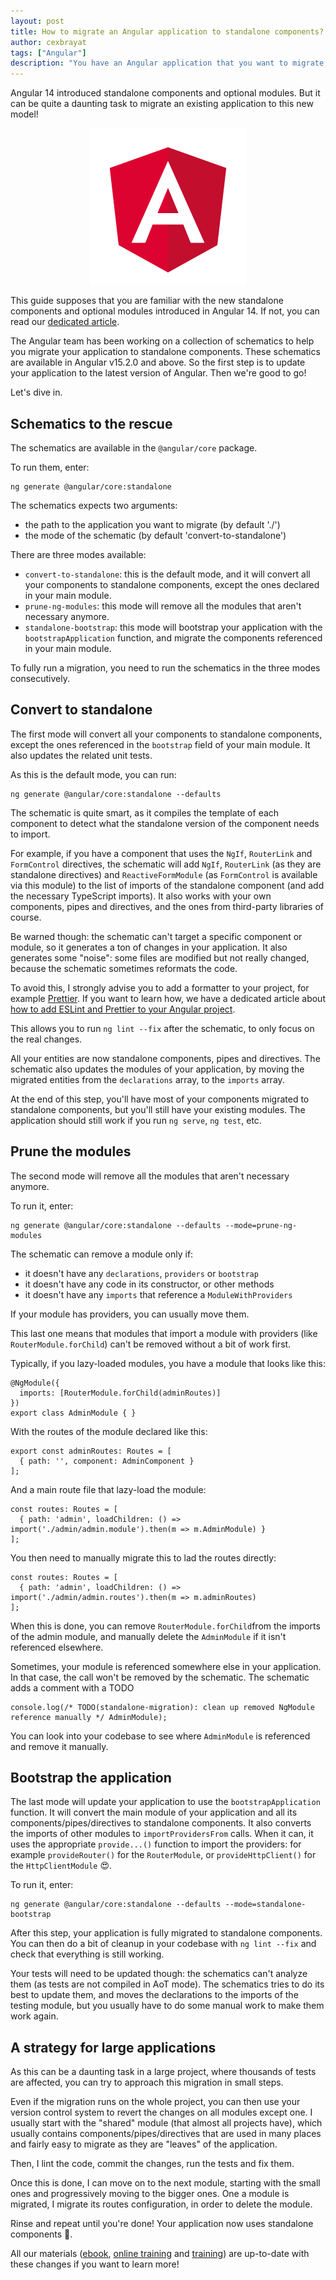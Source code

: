 ```yaml
---
layout: post
title: How to migrate an Angular application to standalone components?
author: cexbrayat
tags: ["Angular"]
description: "You have an Angular application that you want to migrate to standalone components? Follow the guide!"
---
```


Angular&nbsp;14 introduced standalone components and optional modules.
But it can be quite a daunting task to migrate an existing application to this new model!

<p style="text-align: center;">
  <a href="https://github.com/angular/angular">
    <img class="rounded img-fluid" style="max-width: 100%" src="/assets/images/angular.png" alt="Angular logo" />
  </a>
</p>

This guide supposes that you are familiar with the new standalone components and optional modules introduced in Angular&nbsp;14.
If not, you can read our [dedicated article](/2022/05/12/a-guide-to-standalone-components-in-angular/).

The Angular team has been working on a collection of schematics
to help you migrate your application to standalone components.
These schematics are available in Angular v15.2.0 and above.
So the first step is to update your application to the latest version of Angular.
Then we're good to go!

Let's dive in.

## Schematics to the rescue

The schematics are available in the `@angular/core` package.

To run them, enter:

    ng generate @angular/core:standalone

The schematics expects two arguments:
- the path to the application you want to migrate (by default './')
- the mode of the schematic (by default 'convert-to-standalone')

There are three modes available:
- `convert-to-standalone`: this is the default mode, and it will convert all your components to standalone components, except the ones declared in your main module.
- `prune-ng-modules`: this mode will remove all the modules that aren't necessary anymore.
- `standalone-bootstrap`: this mode will bootstrap your application with the `bootstrapApplication` function,
and migrate the components referenced in your main module.

To fully run a migration, you need to run the schematics in the three modes consecutively.

## Convert to standalone

The first mode will convert all your components to standalone components,
except the ones referenced in the `bootstrap` field of your main module.
It also updates the related unit tests.

As this is the default mode, you can run:

    ng generate @angular/core:standalone --defaults

The schematic is quite smart, as it compiles the template of each component to detect what the standalone version of the component needs to import.

For example, if you have a component that uses the `NgIf`, `RouterLink` and `FormControl` directives, the schematic will add `NgIf`, `RouterLink` (as they are standalone directives) and `ReactiveFormModule` (as `FormControl` is available via this module) to the list of imports of the standalone component (and add the necessary TypeScript imports).
It also works with your own components, pipes and directives,
and the ones from third-party libraries of course.

Be warned though: the schematic can't target a specific component or module,
so it generates a ton of changes in your application.
It also generates some "noise": some files are modified but not really changed,
because the schematic sometimes reformats the code.

To avoid this, I strongly advise you to add a formatter to your project,
for example [Prettier](https://prettier.io/).
If you want to learn how, we have a dedicated article about [how to add ESLint and Prettier to your Angular project](/2021/03/31/migrating-from-tslint-to-eslint/).

This allows you to run `ng lint --fix` after the schematic,
to only focus on the real changes.

All your entities are now standalone components, pipes and directives.
The schematic also updates the modules of your application,
by moving the migrated entities from the `declarations` array,
to the `imports` array.

At the end of this step, you'll have most of your components migrated to standalone components,
but you'll still have your existing modules.
The application should still work if you run `ng serve`, `ng test`, etc.

## Prune the modules

The second mode will remove all the modules that aren't necessary anymore.

To run it, enter:

    ng generate @angular/core:standalone --defaults --mode=prune-ng-modules

The schematic can remove a module only if:
- it doesn't have any `declarations`, `providers` or `bootstrap`
- it doesn't have any code in its constructor, or other methods
- it doesn't have any `imports` that reference a `ModuleWithProviders`

If your module has providers, you can usually move them.

This last one means that modules that import a module with providers
(like `RouterModule.forChild`) can't be removed without a bit of work first.

Typically, if you lazy-loaded modules, you have a module that looks like this:

    @NgModule({
      imports: [RouterModule.forChild(adminRoutes)]
    })
    export class AdminModule { }

With the routes of the module declared like this:

    export const adminRoutes: Routes = [
      { path: '', component: AdminComponent }
    ];

And a main route file that lazy-load the module:

    const routes: Routes = [
      { path: 'admin', loadChildren: () => import('./admin/admin.module').then(m => m.AdminModule) }
    ];

You then need to manually migrate this to lad the routes directly:

    const routes: Routes = [
      { path: 'admin', loadChildren: () => import('./admin/admin.routes').then(m => m.adminRoutes)
    ];

When this is done, you can remove `RouterModule.forChild`from the imports of the admin module,
and manually delete the `AdminModule` if it isn't referenced elsewhere.

Sometimes, your module is referenced somewhere else in your application.
In that case, the call won't be removed by the schematic.
The schematic adds a comment with a TODO

    console.log(/* TODO(standalone-migration): clean up removed NgModule reference manually */ AdminModule);

You can look into your codebase to see where `AdminModule` is referenced and remove it manually.

## Bootstrap the application

The last mode will update your application to use the `bootstrapApplication` function.
It will convert the main module of your application and all its components/pipes/directives to standalone components.
It also converts the imports of other modules to `importProvidersFrom` calls.
When it can, it uses the appropriate `provide...()` function to import the providers:
for example `provideRouter()` for the `RouterModule`, or `provideHttpClient()` for the `HttpClientModule` 😍.

To run it, enter:

    ng generate @angular/core:standalone --defaults --mode=standalone-bootstrap

After this step, your application is fully migrated to standalone components.
You can then do a bit of cleanup in your codebase with `ng lint --fix`
and check that everything is still working.

Your tests will need to be updated though:
the schematics can't analyze them (as tests are not compiled in AoT mode).
The schematics tries to do its best to update them,
and moves the declarations to the imports of the testing module,
but you usually have to do some manual work to make them work again.

## A strategy for large applications

As this can be a daunting task in a large project,
where thousands of tests are affected,
you can try to approach this migration in small steps.

Even if the migration runs on the whole project,
you can then use your version control system to revert the changes on all modules except one.
I usually start with the "shared" module (that almost all projects have),
which usually contains components/pipes/directives that are used in many places
and fairly easy to migrate as they are "leaves" of the application.

Then, I lint the code, commit the changes, run the tests and fix them.

Once this is done, I can move on to the next module, starting with the small ones
and progressively moving to the bigger ones.
One a module is migrated, I migrate its routes configuration,
in order to delete the module.

Rinse and repeat until you're done!
Your application now uses standalone components 🎉.

All our materials ([ebook](https://books.ninja-squad.com/angular), [online training](https://angular-exercises.ninja-squad.com/) and [training](https://ninja-squad.com/training/angular)) are up-to-date with these changes if you want to learn more!
